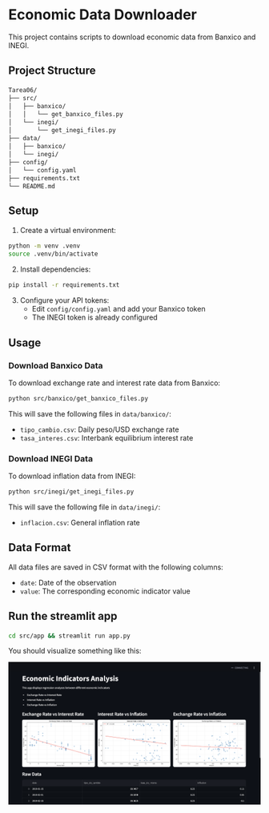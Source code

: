 # Economic Data Downloader

This project contains scripts to download economic data from Banxico and INEGI.

## Project Structure

```
Tarea06/
├── src/
│   ├── banxico/
│   │   └── get_banxico_files.py
│   └── inegi/
│       └── get_inegi_files.py
├── data/
│   ├── banxico/
│   └── inegi/
├── config/
│   └── config.yaml
├── requirements.txt
└── README.md
```

## Setup

1. Create a virtual environment:
```bash
python -m venv .venv
source .venv/bin/activate 
```

2. Install dependencies:
```bash
pip install -r requirements.txt
```

3. Configure your API tokens:
   - Edit `config/config.yaml` and add your Banxico token
   - The INEGI token is already configured

## Usage

### Download Banxico Data

To download exchange rate and interest rate data from Banxico:

```bash
python src/banxico/get_banxico_files.py
```

This will save the following files in `data/banxico/`:
- `tipo_cambio.csv`: Daily peso/USD exchange rate
- `tasa_interes.csv`: Interbank equilibrium interest rate

### Download INEGI Data

To download inflation data from INEGI:

```bash
python src/inegi/get_inegi_files.py
```

This will save the following file in `data/inegi/`:
- `inflacion.csv`: General inflation rate

## Data Format

All data files are saved in CSV format with the following columns:
- `date`: Date of the observation
- `value`: The corresponding economic indicator value 


## Run the streamlit app

```bash
cd src/app && streamlit run app.py
```

You should visualize something like this: 

![Streamlit App Screenshot](images/ss_streamlit_app.png)

